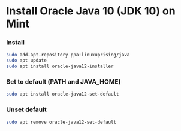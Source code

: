 # Install Oracle Java 10 (JDK 10) on Mint

### Install

```sh
sudo add-apt-repository ppa:linuxuprising/java
sudo apt update
sudo apt install oracle-java12-installer
```

### Set to default (PATH and JAVA_HOME)

```sh
sudo apt install oracle-java12-set-default
```

### Unset default

```sh
sudo apt remove oracle-java12-set-default
```
